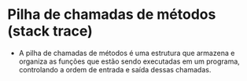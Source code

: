 # Pilha de chamadas de métodos (stack trace)

- A pilha de chamadas de métodos é uma estrutura que armazena e organiza as funções que estão sendo executadas em um programa, controlando a ordem de entrada e saída dessas chamadas.
